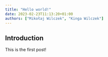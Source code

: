 ```yaml
---
title: "Hello world!"
date: 2023-02-23T11:13:20+01:00
authors: ["Mikołaj Wilczek", "Kinga Wilczek"]
---
```

## Introduction

This is the first post!